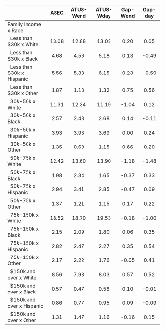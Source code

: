 
|                      |         ASEC |    ATUS-Wend |    ATUS-Wday |     Gap-Wend |      Gap-day |
| -------------------- | :----------: | :----------: | :----------: | :----------: | :----------: |
| Family Income x Race |              |              |              |              |              |
| &nbsp;&nbsp;Less than $30k x White |        13.08 |        12.88 |        13.02 |         0.20 |         0.05 |
| &nbsp;&nbsp;Less than $30k x Black |         4.68 |         4.56 |         5.18 |         0.13 |        -0.49 |
| &nbsp;&nbsp;Less than $30k x Hispanic |         5.56 |         5.33 |         6.15 |         0.23 |        -0.59 |
| &nbsp;&nbsp;Less than $30k x Other |         1.87 |         1.13 |         1.32 |         0.75 |         0.56 |
| &nbsp;&nbsp;$30k-$50k x White |        11.31 |        12.34 |        11.19 |        -1.04 |         0.12 |
| &nbsp;&nbsp;$30k-$50k x Black |         2.57 |         2.43 |         2.68 |         0.14 |        -0.11 |
| &nbsp;&nbsp;$30k-$50k x Hispanic |         3.93 |         3.93 |         3.69 |         0.00 |         0.24 |
| &nbsp;&nbsp;$30k-$50k x Other |         1.35 |         0.69 |         1.15 |         0.66 |         0.20 |
| &nbsp;&nbsp;$50k-$75k x White |        12.42 |        13.60 |        13.90 |        -1.18 |        -1.48 |
| &nbsp;&nbsp;$50k-$75k x Black |         1.98 |         2.34 |         1.65 |        -0.37 |         0.33 |
| &nbsp;&nbsp;$50k-$75k x Hispanic |         2.94 |         3.41 |         2.85 |        -0.47 |         0.09 |
| &nbsp;&nbsp;$50k-$75k x Other |         1.37 |         1.21 |         1.15 |         0.17 |         0.22 |
| &nbsp;&nbsp;$75k-$150k x White |        18.52 |        18.70 |        19.53 |        -0.18 |        -1.00 |
| &nbsp;&nbsp;$75k-$150k x Black |         2.15 |         2.09 |         1.80 |         0.06 |         0.35 |
| &nbsp;&nbsp;$75k-$150k x Hispanic |         2.82 |         2.47 |         2.27 |         0.35 |         0.54 |
| &nbsp;&nbsp;$75k-$150k x Other |         2.17 |         2.22 |         1.76 |        -0.05 |         0.41 |
| &nbsp;&nbsp;$150k and over x White |         8.56 |         7.98 |         8.03 |         0.57 |         0.52 |
| &nbsp;&nbsp;$150k and over x Black |         0.57 |         0.47 |         0.58 |         0.10 |        -0.01 |
| &nbsp;&nbsp;$150k and over x Hispanic |         0.86 |         0.77 |         0.95 |         0.09 |        -0.09 |
| &nbsp;&nbsp;$150k and over x Other |         1.31 |         1.47 |         1.16 |        -0.16 |         0.15 |

